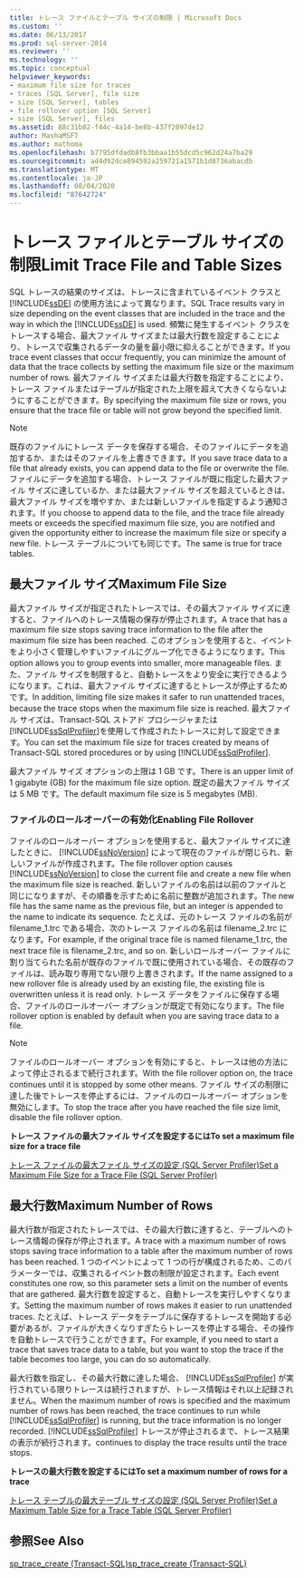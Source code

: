 ```yaml
---
title: トレース ファイルとテーブル サイズの制限 | Microsoft Docs
ms.custom: ''
ms.date: 06/13/2017
ms.prod: sql-server-2014
ms.reviewer: ''
ms.technology: ''
ms.topic: conceptual
helpviewer_keywords:
- maximum file size for traces
- traces [SQL Server], file size
- size [SQL Server], tables
- file rollover option [SQL Server]
- size [SQL Server], files
ms.assetid: 88c31b02-f44c-4a14-be8b-437f2097de12
author: MashaMSFT
ms.author: mathoma
ms.openlocfilehash: b7795dfdadb8fb3bbaa1b55dcd5c962d24a7ba29
ms.sourcegitcommit: ad4d92dce894592a259721a1571b1d8736abacdb
ms.translationtype: MT
ms.contentlocale: ja-JP
ms.lasthandoff: 08/04/2020
ms.locfileid: "87642724"
---
```

# <a name="limit-trace-file-and-table-sizes"></a><span data-ttu-id="424ae-102">トレース ファイルとテーブル サイズの制限</span><span class="sxs-lookup"><span data-stu-id="424ae-102">Limit Trace File and Table Sizes</span></span>
  <span data-ttu-id="424ae-103">SQL トレースの結果のサイズは、トレースに含まれているイベント クラスと [!INCLUDE[ssDE](../../includes/ssde-md.md)] の使用方法によって異なります。</span><span class="sxs-lookup"><span data-stu-id="424ae-103">SQL Trace results vary in size depending on the event classes that are included in the trace and the way in which the [!INCLUDE[ssDE](../../includes/ssde-md.md)] is used.</span></span> <span data-ttu-id="424ae-104">頻繁に発生するイベント クラスをトレースする場合、最大ファイル サイズまたは最大行数を設定することにより、トレースで収集されるデータの量を最小限に抑えることができます。</span><span class="sxs-lookup"><span data-stu-id="424ae-104">If you trace event classes that occur frequently, you can minimize the amount of data that the trace collects by setting the maximum file size or the maximum number of rows.</span></span> <span data-ttu-id="424ae-105">最大ファイル サイズまたは最大行数を指定することにより、トレース ファイルまたはテーブルが指定された上限を超えて大きくならないようにすることができます。</span><span class="sxs-lookup"><span data-stu-id="424ae-105">By specifying the maximum file size or rows, you ensure that the trace file or table will not grow beyond the specified limit.</span></span>  
  
> [!NOTE]  
>  <span data-ttu-id="424ae-106">既存のファイルにトレース データを保存する場合、そのファイルにデータを追加するか、またはそのファイルを上書きできます。</span><span class="sxs-lookup"><span data-stu-id="424ae-106">If you save trace data to a file that already exists, you can append data to the file or overwrite the file.</span></span> <span data-ttu-id="424ae-107">ファイルにデータを追加する場合、トレース ファイルが既に指定した最大ファイル サイズに達しているか、または最大ファイル サイズを超えているときは、最大ファイル サイズを増やすか、または新しいファイルを指定するよう通知されます。</span><span class="sxs-lookup"><span data-stu-id="424ae-107">If you choose to append data to the file, and the trace file already meets or exceeds the specified maximum file size, you are notified and given the opportunity either to increase the maximum file size or specify a new file.</span></span> <span data-ttu-id="424ae-108">トレース テーブルについても同じです。</span><span class="sxs-lookup"><span data-stu-id="424ae-108">The same is true for trace tables.</span></span>  
  
## <a name="maximum-file-size"></a><span data-ttu-id="424ae-109">最大ファイル サイズ</span><span class="sxs-lookup"><span data-stu-id="424ae-109">Maximum File Size</span></span>  
 <span data-ttu-id="424ae-110">最大ファイル サイズが指定されたトレースでは、その最大ファイル サイズに達すると、ファイルへのトレース情報の保存が停止されます。</span><span class="sxs-lookup"><span data-stu-id="424ae-110">A trace that has a maximum file size stops saving trace information to the file after the maximum file size has been reached.</span></span> <span data-ttu-id="424ae-111">このオプションを使用すると、イベントをより小さく管理しやすいファイルにグループ化できるようになります。</span><span class="sxs-lookup"><span data-stu-id="424ae-111">This option allows you to group events into smaller, more manageable files.</span></span> <span data-ttu-id="424ae-112">また、ファイル サイズを制限すると、自動トレースをより安全に実行できるようになります。これは、最大ファイル サイズに達するとトレースが停止するためです。</span><span class="sxs-lookup"><span data-stu-id="424ae-112">In addition, limiting file size makes it safer to run unattended traces, because the trace stops when the maximum file size is reached.</span></span> <span data-ttu-id="424ae-113">最大ファイル サイズは、Transact-SQL ストアド プロシージャまたは [!INCLUDE[ssSqlProfiler](../../includes/sssqlprofiler-md.md)]を使用して作成されたトレースに対して設定できます。</span><span class="sxs-lookup"><span data-stu-id="424ae-113">You can set the maximum file size for traces created by means of Transact-SQL stored procedures or by using [!INCLUDE[ssSqlProfiler](../../includes/sssqlprofiler-md.md)].</span></span>  
  
 <span data-ttu-id="424ae-114">最大ファイル サイズ オプションの上限は 1 GB です。</span><span class="sxs-lookup"><span data-stu-id="424ae-114">There is an upper limit of 1 gigabyte (GB) for the maximum file size option.</span></span> <span data-ttu-id="424ae-115">既定の最大ファイル サイズは 5 MB です。</span><span class="sxs-lookup"><span data-stu-id="424ae-115">The default maximum file size is 5 megabytes (MB).</span></span>  
  
### <a name="enabling-file-rollover"></a><span data-ttu-id="424ae-116">ファイルのロールオーバーの有効化</span><span class="sxs-lookup"><span data-stu-id="424ae-116">Enabling File Rollover</span></span>  
 <span data-ttu-id="424ae-117">ファイルのロールオーバー オプションを使用すると、最大ファイル サイズに達したときに、 [!INCLUDE[ssNoVersion](../../includes/ssnoversion-md.md)] によって現在のファイルが閉じられ、新しいファイルが作成されます。</span><span class="sxs-lookup"><span data-stu-id="424ae-117">The file rollover option causes [!INCLUDE[ssNoVersion](../../includes/ssnoversion-md.md)] to close the current file and create a new file when the maximum file size is reached.</span></span> <span data-ttu-id="424ae-118">新しいファイルの名前は以前のファイルと同じになりますが、その順番を示すために名前に整数が追加されます。</span><span class="sxs-lookup"><span data-stu-id="424ae-118">The new file has the same name as the previous file, but an integer is appended to the name to indicate its sequence.</span></span> <span data-ttu-id="424ae-119">たとえば、元のトレース ファイルの名前が filename_1.trc である場合、次のトレース ファイルの名前は filename_2.trc になります。</span><span class="sxs-lookup"><span data-stu-id="424ae-119">For example, if the original trace file is named filename_1.trc, the next trace file is filename_2.trc, and so on.</span></span> <span data-ttu-id="424ae-120">新しいロールオーバー ファイルに割り当てられた名前が既存のファイルで既に使用されている場合、その既存のファイルは、読み取り専用でない限り上書きされます。</span><span class="sxs-lookup"><span data-stu-id="424ae-120">If the name assigned to a new rollover file is already used by an existing file, the existing file is overwritten unless it is read only.</span></span> <span data-ttu-id="424ae-121">トレース データをファイルに保存する場合、ファイルのロールオーバー オプションが既定で有効になります。</span><span class="sxs-lookup"><span data-stu-id="424ae-121">The file rollover option is enabled by default when you are saving trace data to a file.</span></span>  
  
> [!NOTE]  
>  <span data-ttu-id="424ae-122">ファイルのロールオーバー オプションを有効にすると、トレースは他の方法によって停止されるまで続行されます。</span><span class="sxs-lookup"><span data-stu-id="424ae-122">With the file rollover option on, the trace continues until it is stopped by some other means.</span></span> <span data-ttu-id="424ae-123">ファイル サイズの制限に達した後でトレースを停止するには、ファイルのロールオーバー オプションを無効にします。</span><span class="sxs-lookup"><span data-stu-id="424ae-123">To stop the trace after you have reached the file size limit, disable the file rollover option.</span></span>  
  
 <span data-ttu-id="424ae-124">**トレース ファイルの最大ファイル サイズを設定するには**</span><span class="sxs-lookup"><span data-stu-id="424ae-124">**To set a maximum file size for a trace file**</span></span>  
  
 [<span data-ttu-id="424ae-125">トレース ファイルの最大ファイル サイズの設定 &#40;SQL Server Profiler&#41;</span><span class="sxs-lookup"><span data-stu-id="424ae-125">Set a Maximum File Size for a Trace File &#40;SQL Server Profiler&#41;</span></span>](../../tools/sql-server-profiler/set-a-maximum-file-size-for-a-trace-file-sql-server-profiler.md)  
  
## <a name="maximum-number-of-rows"></a><span data-ttu-id="424ae-126">最大行数</span><span class="sxs-lookup"><span data-stu-id="424ae-126">Maximum Number of Rows</span></span>  
 <span data-ttu-id="424ae-127">最大行数が指定されたトレースでは、その最大行数に達すると、テーブルへのトレース情報の保存が停止されます。</span><span class="sxs-lookup"><span data-stu-id="424ae-127">A trace with a maximum number of rows stops saving trace information to a table after the maximum number of rows has been reached.</span></span> <span data-ttu-id="424ae-128">1 つのイベントによって 1 つの行が構成されるため、このパラメーターでは、収集されるイベント数の制限が設定されます。</span><span class="sxs-lookup"><span data-stu-id="424ae-128">Each event constitutes one row, so this parameter sets a limit on the number of events that are gathered.</span></span> <span data-ttu-id="424ae-129">最大行数を設定すると、自動トレースを実行しやすくなります。</span><span class="sxs-lookup"><span data-stu-id="424ae-129">Setting the maximum number of rows makes it easier to run unattended traces.</span></span> <span data-ttu-id="424ae-130">たとえば、トレース データをテーブルに保存するトレースを開始する必要があるが、ファイルが大きくなりすぎたらトレースを停止する場合、その操作を自動トレースで行うことができます。</span><span class="sxs-lookup"><span data-stu-id="424ae-130">For example, if you need to start a trace that saves trace data to a table, but you want to stop the trace if the table becomes too large, you can do so automatically.</span></span>  
  
 <span data-ttu-id="424ae-131">最大行数を指定し、その最大行数に達した場合、 [!INCLUDE[ssSqlProfiler](../../includes/sssqlprofiler-md.md)] が実行されている限りトレースは続行されますが、トレース情報はそれ以上記録されません。</span><span class="sxs-lookup"><span data-stu-id="424ae-131">When the maximum number of rows is specified and the maximum number of rows has been reached, the trace continues to run while [!INCLUDE[ssSqlProfiler](../../includes/sssqlprofiler-md.md)] is running, but the trace information is no longer recorded.</span></span> [!INCLUDE[ssSqlProfiler](../../includes/sssqlprofiler-md.md)] <span data-ttu-id="424ae-132">トレースが停止されるまで、トレース結果の表示が続行されます。</span><span class="sxs-lookup"><span data-stu-id="424ae-132">continues to display the trace results until the trace stops.</span></span>  
  
 <span data-ttu-id="424ae-133">**トレースの最大行数を設定するには**</span><span class="sxs-lookup"><span data-stu-id="424ae-133">**To set a maximum number of rows for a trace**</span></span>  
  
 [<span data-ttu-id="424ae-134">トレース テーブルの最大テーブル サイズの設定 &#40;SQL Server Profiler&#41;</span><span class="sxs-lookup"><span data-stu-id="424ae-134">Set a Maximum Table Size for a Trace Table &#40;SQL Server Profiler&#41;</span></span>](../../tools/sql-server-profiler/set-a-maximum-table-size-for-a-trace-table-sql-server-profiler.md)  
  
## <a name="see-also"></a><span data-ttu-id="424ae-135">参照</span><span class="sxs-lookup"><span data-stu-id="424ae-135">See Also</span></span>  
 [<span data-ttu-id="424ae-136">sp_trace_create &#40;Transact-SQL&#41;</span><span class="sxs-lookup"><span data-stu-id="424ae-136">sp_trace_create &#40;Transact-SQL&#41;</span></span>](/sql/relational-databases/system-stored-procedures/sp-trace-create-transact-sql)  
  
  
